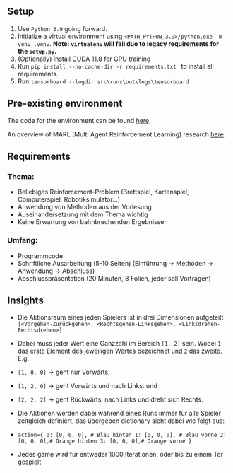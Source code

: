 ## Setup

1. Use `Python 3.9` going forward.
2. Initialize a virtual environment using `<PATH_PYTHON_3.9>/python.exe -m venv .venv`. **Note: `virtualenv` will fail due to legacy requirements for the `setup.py`.**
3. (Optionally) Install [CUDA 11.8](https://developer.nvidia.com/cuda-11-8-0-download-archive?target_os=Windows&target_arch=x86_64&target_version=11&target_type=exe_local) for GPU training
4. Run `pip install --no-cache-dir -r requirements.txt ` to install all requirements.
5. Run `tensorboard --logdir src\runs\out\logs\tensorboard`

## Pre-existing environment

The code for the environment can be found [here](https://github.com/bryanoliveira/soccer-twos-env).

An overview of MARL (Multi Agent Reinforcement Learning) research [here](https://github.com/LantaoYu/MARL-Papers).

## Requirements

### Thema:

- Beliebiges Reinforcement-Problem (Brettspiel, Kartenspiel, Computerspiel,
  Robotiksimulator...)
- Anwendung von Methoden aus der Vorlesung
- Auseinandersetzung mit dem Thema wichtig
- Keine Erwartung von bahnbrechenden Ergebnissen

### Umfang:

- Programmcode
- Schriftliche Ausarbeitung (5-10 Seiten) (Einführung -> Methoden -> Anwendung -> Abschluss)
- Abschlusspräsentation (20 Minuten, 8 Folien, jeder soll Vortragen)

## Insights

- Die Aktionsraum eines jeden Spielers ist in drei Dimensionen aufgeteilt `[<Vorgehen-Zurückgehen>, <Rechtsgehen-Linksgehen>, <Linksdrehen-Rechtsdrehen>]`
- Dabei muss jeder Wert eine Ganzzahl im Bereich `[1, 2]` sein.
  Wobei `1` das erste Element des jeweiligen Wertes bezeichnet und `2` das zweite. E.g.

- `[1, 0, 0]` -> geht nur Vorwärts,

- `[1, 2, 0]` -> geht Vorwärts und nach Links. und

- `[2, 2, 2]` -> geht Rückwärts, nach Links und dreht sich Rechts.

- Die Aktionen werden dabei während eines Runs immer für alle Spieler zeitgleich definiert, das übergeben dictionary sieht dabei wie folgt aus:

- `action={
    0: [0, 0, 0], # Blau hinten
    1: [0, 0, 0], # Blau vorne
    2: [0, 0, 0],# Orange hinten
    3: [0, 0, 0],# Orange vorne
}`

- Jedes game wird für entweder 1000 Iterationen, oder bis zu einem Tor gespielt
